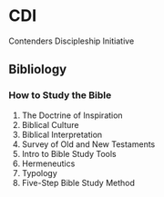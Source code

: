 # CDI
Contenders Discipleship Initiative

## Bibliology
### How to Study the Bible

1. The Doctrine of Inspiration
2. Biblical Culture
3. Biblical Interpretation
4. Survey of Old and New Testaments
5. Intro to Bible Study Tools
6. Hermeneutics
7. Typology
8. Five-Step Bible Study Method
